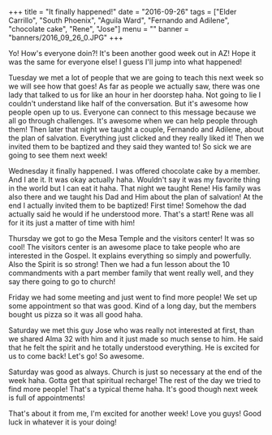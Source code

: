 +++
title = "It finally happened!"
date = "2016-09-26"
tags = ["Elder Carrillo", "South Phoenix", "Aguila Ward", "Fernando and Adilene", "chocolate cake", "Rene", "Jose"]
menu = ""
banner = "banners/2016_09_26_0.JPG"
+++

Yo! How's everyone doin?! It's been another good week out in AZ! Hope
it was the same for everyone else! I guess I'll jump into what
happened!

Tuesday we met a lot of people that we are going to teach this next
week so we will see how that goes! As far as people we actually saw,
there was one lady that talked to us for like an hour in her doorstep
haha. Not going to lie I couldn't understand like half of the
conversation. But it's awesome how people open up to us. Everyone can
connect to this message because we all go through challenges. It's
awesome when we can help people through them! Then later that night we
taught a couple, Fernando and Adilene, about the plan of salvation.
Everything just clicked and they really liked it! Then we invited them
to be baptized and they said they wanted to! So sick we are going to
see them next week!

Wednesday it finally happened. I was offered chocolate cake by a
member. And I ate it. It was okay actually haha. Wouldn't say it was
my favorite thing in the world but I can eat it haha. That night we
taught Rene! His family was also there and we taught his Dad and Him
about the plan of salvation! At the end I actually invited them to be
baptized! First time! Somehow the dad actually said he would if he
understood more. That's a start! Rene was all for it its just a matter
of time with him!

Thursday we got to go the Mesa Temple and the visitors center! It was
so cool! The visitors center is an awesome place to take people who
are interested in the Gospel. It explains everything so simply and
powerfully. Also the Spirit is so strong! Then we had a fun lesson
about the 10 commandments with a part member family that went really
well, and they say there going to go to church!

Friday we had some meeting and just went to find more people! We set
up some appointment so that was good. Kind of a long day, but the
members bought us pizza so it was all good haha.

Saturday we met this guy Jose who was really not interested at first,
than we shared Alma 32 with him and it just made so much sense to him.
He said that he felt the spirit and he totally understood everything.
He is excited for us to come back! Let's go! So awesome.

Saturday was good as always. Church is just so necessary at the end of
the week haha. Gotta get that spiritual recharge! The rest of the day
we tried to find more people! That's a typical theme haha. It's good
though next week is full of appointments!

That's about it from me, I'm excited for another week! Love you guys!
Good luck in whatever it is your doing!